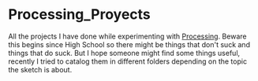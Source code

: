 # Processing_Proyects
All the projects I have done while experimenting with [Processing](https://processing.org/). Beware this begins since High School so there might be things that don't suck and things that do suck. But I hope someone might find some things useful, recently I tried to catalog them in different folders depending on the topic the sketch is about.
